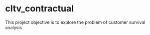 cltv_contractual
==============================

This project objective is to explore the problem of customer survival analysis
